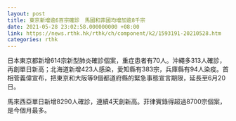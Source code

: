 ```yaml
---
layout: post
title: 東京新增逾6百宗確診　馬國和菲國均增加逾8千宗
date: 2021-05-28 23:02:58.000000000 +08:00
link: https://news.rthk.hk/rthk/ch/component/k2/1593191-20210528.htm
categories: rthk
---
```


日本東京都新增614宗新型肺炎確診個案，重症患者有70人。沖繩多313人確診，再創單日新高；北海道新增423人感染，愛知縣有383宗，兵庫縣有94人染疫。首相菅義偉宣布，把東京和大阪等9個都道府縣的緊急事態宣言期限，延長至6月20日。

馬來西亞單日新增8290人確診，連續4天創新高。菲律賓錄得超過8700宗個案，是今個月最多。
